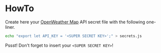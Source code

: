 # HowTo

Create here your [OpenWeather Map](https://openweathermap.org/) API secret file with the following one-liner.

```bash
echo "export let API_KEY = '<SUPER SECRET KEY>';" > secrets.js
```

Pssst! Don't forget to insert your `<SUPER SECRET KEY>`!
